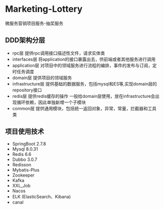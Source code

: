 # Marketing-Lottery
微服务营销项目服务-抽奖服务

## DDD架构分层
+ rpc层            提供rpc调用接口描述性文件，请求实体类
+ interfaces层     将application的接口暴露出去，供前端或者其他服务进行调用
+ application层    对项目中的领域服务进行流程的编排，事件的发布与订阅，定时任务调度
+ domain层         提供项目的领域服务
+ infrastructure层 提供基础的数据服务，包括mysql和ES等,实现domain层的repository接口
+ redis层          提供redis缓存的操作 一般给domain层使用，放在infrastructure会出现循环依赖，因此单独新增一个子模块
+ common层         提供通用模块，包括统一返回对象，异常，常量，拦截器和工具类

## 项目使用技术
+ SpringBoot 2.7.8
+ Mysql 8.0.31
+ Redis 6.6
+ Dubbo 3.0.7
+ Redisson
+ Mybatis-Plus
+ Zookeeper 
+ Kafka
+ XXL_Job
+ Nacos
+ ELK (ElasticSearch、Kibana)
+ canal